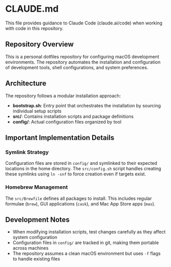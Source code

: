 # CLAUDE.md

This file provides guidance to Claude Code (claude.ai/code) when working with code in this repository.

## Repository Overview

This is a personal dotfiles repository for configuring macOS development environments. The repository automates the installation and configuration of development tools, shell configurations, and system preferences.

## Architecture

The repository follows a modular installation approach:

-   **bootstrap.sh**: Entry point that orchestrates the installation by sourcing individual setup scripts
-   **src/**: Contains installation scripts and package definitions
-   **config/**: Actual configuration files organized by tool

## Important Implementation Details

### Symlink Strategy

Configuration files are stored in `config/` and symlinked to their expected locations in the home directory. The `src/config.sh` script handles creating these symlinks using `ln -snf` to force creation even if targets exist.

### Homebrew Management

The `src/Brewfile` defines all packages to install. This includes regular formulae (`brew`), GUI applications (`cask`), and Mac App Store apps (`mas`).

## Development Notes

-   When modifying installation scripts, test changes carefully as they affect system configuration
-   Configuration files in `config/` are tracked in git, making them portable across machines
-   The repository assumes a clean macOS environment but uses `-f` flags to handle existing files
